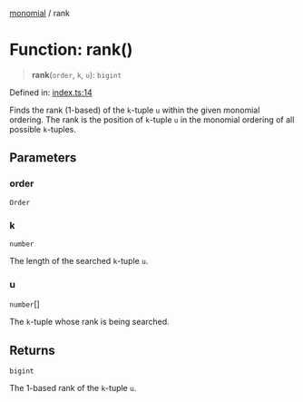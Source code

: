 [monomial](../wiki/globals) / rank

# Function: rank()

> **rank**(`order`, `k`, `u`): `bigint`

Defined in: [index.ts:14](https://github.com/jmalena/monomial/blob/f6e63a247b69e5bb8458169faad9d1ca5cb824e4/src/index.ts#L14)

Finds the rank (1-based) of the `k`-tuple `u` within the given monomial ordering.
The rank is the position of `k`-tuple `u` in the monomial ordering of all possible `k`-tuples.

## Parameters

### order

`Order`

### k

`number`

The length of the searched `k`-tuple `u`.

### u

`number`[]

The `k`-tuple whose rank is being searched.

## Returns

`bigint`

The 1-based rank of the `k`-tuple `u`.

